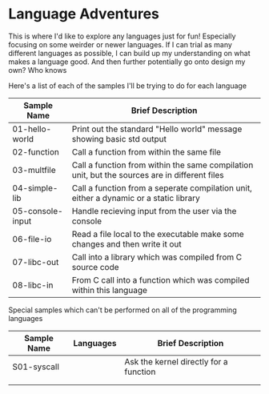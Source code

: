 # Language Adventures

This is where I'd like to explore any languages just for fun! Especially focusing on some weirder or newer languages. If I can trial as many different languages as possible, I can build up my understanding on what makes a language good. And then further potentially go onto design my own? Who knows 

Here's a list of each of the samples I'll be trying to do for each language

| Sample Name      | Brief Description                                                                             |
| ---------------- | --------------------------------------------------------------------------------------------- |
| 01-hello-world   | Print out the standard "Hello world" message showing basic std output                         |
| 02-function      | Call a function from within the same file                                                     |
| 03-multfile      | Call a function from within the same compilation unit, but the sources are in different files |
| 04-simple-lib    | Call a function from a seperate compilation unit, either a dynamic or a static library        |
| 05-console-input | Handle recieving input from the user via the console                                          |
| 06-file-io       | Read a file local to the executable make some changes and then write it out                   |
| 07-libc-out      | Call into a library which was compiled from C source code                                     |
| 08-libc-in       | From C call into a function which was compiled within this language                           |

Special samples which can't be performed on all of the programming languages 

| Sample Name | Languages | Brief Description                      |
| ----------- | --------- | -------------------------------------- |
| S01-syscall |           | Ask the kernel directly for a function |
|             |           |                                        |
|             |           |                                        |
